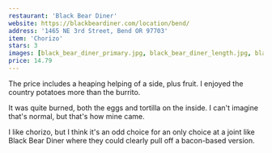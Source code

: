 ```yaml
---
restaurant: 'Black Bear Diner'
website: https://blackbeardiner.com/location/bend/
address: '1465 NE 3rd Street, Bend OR 97703'
item: 'Chorizo'
stars: 3
images: [black_bear_diner_primary.jpg, black_bear_diner_length.jpg, black_bear_diner_package.jpg]
price: 14.79
---
```


The price includes a heaping helping of a side, plus fruit. I enjoyed the country potatoes more than the burrito.

It was quite burned, both the eggs and tortilla on the inside. I can't imagine that's normal, but that's how mine came.

I like chorizo, but I think it's an odd choice for an only choice at a joint like Black Bear Diner where they could clearly pull off a bacon-based version.

